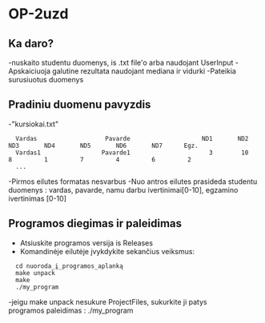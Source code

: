 # OP-2uzd

## Ka daro?
-nuskaito studentu duomenys, is .txt file'o arba naudojant UserInput
-Apskaiciuoja galutine rezultata naudojant mediana ir vidurki
-Pateikia surusiuotus duomenys


## Pradiniu duomenu pavyzdis
-"kursiokai.txt"
```shell
  Vardas                   Pavarde                    ND1       ND2       ND3       ND4       ND5       ND6       ND7      Egz.
  Vardas1                 Pavarde1                      3        10         8         1         7         4         6         2
  ...
```
 -Pirmos eilutes formatas nesvarbus
 -Nuo antros eilutes prasideda studentu duomenys : vardas, pavarde, namu darbu ivertinimai[0-10], egzamino ivertinimas [0-10]


## Programos diegimas ir paleidimas
- Atsiuskite programos versija is Releases
- Komandinėje eilutėje įvykdykite sekančius veiksmus:
```shell
  cd nuoroda_į_programos_aplanką
  make unpack
  make
  ./my_program

```
-jeigu make unpack nesukure ProjectFiles, sukurkite ji patys  
programos paleidimas : ./my_program


